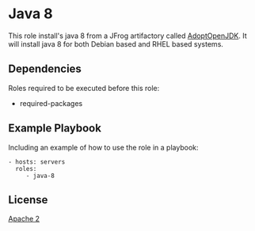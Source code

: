 Java 8
=========

This role install's java 8 from a JFrog artifactory called [AdoptOpenJDK](https://adoptopenjdk.net/installation.html#linux-pkg). It will install java 8 for both Debian based and RHEL based systems. 

Dependencies
------------

Roles required to be executed before this role:

- required-packages

Example Playbook
----------------

Including an example of how to use the role in a playbook:

```ansible
- hosts: servers
  roles:
     - java-8
```


License
-------

[Apache 2](../../../LICENSE)